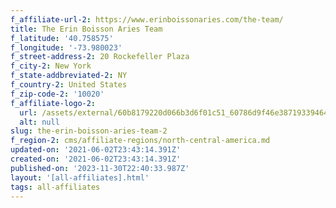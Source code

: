 ```yaml
---
f_affiliate-url-2: https://www.erinboissonaries.com/the-team/
title: The Erin Boisson Aries Team
f_latitude: '40.758575'
f_longitude: '-73.980023'
f_street-address-2: 20 Rockefeller Plaza
f_city-2: New York
f_state-addbreviated-2: NY
f_country-2: United States
f_zip-code-2: '10020'
f_affiliate-logo-2:
  url: /assets/external/60b8179220d066b3d6f01c51_60786d9f46e3871933946428_logo.jpeg
  alt: null
slug: the-erin-boisson-aries-team-2
f_region-2: cms/affiliate-regions/north-central-america.md
updated-on: '2021-06-02T23:43:14.391Z'
created-on: '2021-06-02T23:43:14.391Z'
published-on: '2023-11-30T22:40:33.987Z'
layout: '[all-affiliates].html'
tags: all-affiliates
---
```



